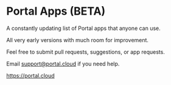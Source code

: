 Portal Apps (BETA)
==============================

A constantly updating list of Portal apps that anyone can use.

All very early versions with much room for improvement.

Feel free to submit pull requests, suggestions, or app requests.

Email support@portal.cloud if you need help.

https://portal.cloud
